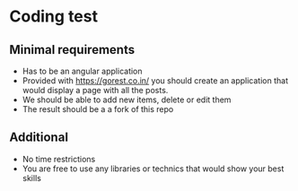 # Coding test

## Minimal requirements

 - Has to be an angular application
 - Provided with https://gorest.co.in/ you should create an application that would display a page with all the posts.
 - We should be able to add new items, delete or edit them
 - The result should be a a fork of this repo

## Additional

- No time restrictions
- You are free to use any libraries or technics that would show your best skills
